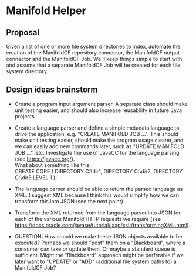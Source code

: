 # Manifold Helper  

## Proposal  
Given a list of one or more file system directories to index, automate the creation of the ManifoldCF repository connector, the ManifoldCF output connector and the ManifoldCF Job. We'll keep things simple to start with, and assume that a separate ManifoldCF Job will be created for each file system directory.

## Design ideas brainstorm  
* Create a program input argument parser. A separate class should make unit testing easier, and should also increase reusability 
in future Java projects.  

* Create a language parser and define a simple metadata language to drive the application, e.g.
"CREATE MANIFOLD JOB ...". This should make unit testing easier, should make the program usage clearer, and we can easily add new commands 
later, such as "UPDATE MANIFOLD JOB ...", etc. Investigate the use of JavaCC for the language parsing (see https://javacc.org/).  
What about something like this:  
  CREATE CORE (
    DIRECTORY C:\dir1,
    DIRECTORY C:\dir2,
    DIRECTORY C:\dir3 LEVEL 1
  );

* The language parser should be able to return the parsed language as XML. I suggest XML because I think this would simplify how we can transform this into JSON (see the next point).
* Transform the XML returned from the language parser into JSON for each of the various Manifold HTTP requests we require (see https://docs.oracle.com/javase/tutorial/jaxp/xslt/transformingXML.html). 
* QUESTION: How should we make these JSON objects available to be executed? Perhaps we should "post" them on a "Blackboard", where a consumer can take or update them. Or maybe a standard queue is sufficient. Might the "Blackboard" approach might be perferable if we later want to "UPDATE" or "ADD" (additional file system paths to) a ManifoldCF Job?
